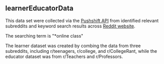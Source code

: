 ## learnerEducatorData

This data set were collected via the [Pushshift API](https://github.com/pushshift) from identified relevant subreddits and keyword search results across [Reddit website](https://www.reddit.com/).

The searching term is "*online class"

The learner dataset was created by combing the data from three subreddits, including r/teenagers, r/college, and r/CollegeRant, while the educator dataset was from r/Teachers and r/Professors.
